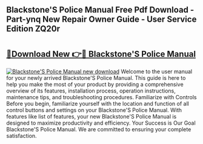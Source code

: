 ## Blackstone'S Police Manual Free Pdf Download - Part-ynq New Repair Owner Guide - User Service Edition ZQ20r

# <h2><a href="http://cf23468.oget.top/?id=Blackstone%27S+Police+Manual">🔗Download New 👉🔴 Blackstone'S Police Manual</a></h2>

[![Blackstone'S Police Manual new download](https://i.imgur.com/5g1atiW.png)](http://cf23468.oget.top/?id=Blackstone%27S+Police+Manual)
Welcome to the user manual for your newly arrived Blackstone'S Police Manual. This guide is here to help you make the most of your product by providing a comprehensive overview of its features, installation process, operation instructions, maintenance tips, and troubleshooting procedures. Familiarize with Controls Before you begin, familiarize yourself with the location and function of all control buttons and settings on your Blackstone'S Police Manual. With features like list of features, your new Blackstone'S Police Manual is designed to maximize productivity and efficiency. Your Success is Our Goal Blackstone'S Police Manual. We are committed to ensuring your complete satisfaction.
